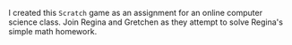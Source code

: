 I created this ``Scratch`` game as an assignment for an online computer science class. Join Regina and Gretchen as they attempt to solve Regina's simple math homework.

